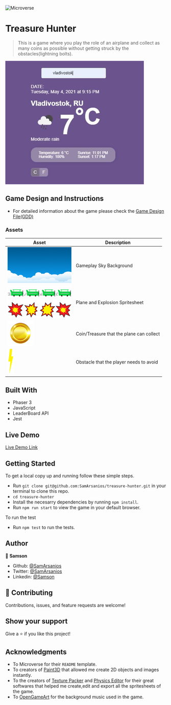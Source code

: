 
![Microverse](https://img.shields.io/badge/-Microverse-6F23FF?style=for-the-badge)

# Treasure Hunter
> This is a game where you play the role of an airplane and collect as many coins as possible without getting struck by the obstacles(lightning bolts).

![img](https://github.com/SamArsanios/weather-app/blob/weather-app/dist/images/screenshot.JPG)

## Game Design and Instructions

- For detailed information about the game please check the [Game Design File(GDD)](https://github.com/SamArsanios/treasure-hunter/blob/game/docs/game-design.txt)

### Assets

|Asset                                      |Description                            |
|-------------------------------------------|---------------------------------------|
|<img src="./dist/assets/blue.png" width="200">          |Gameplay Sky Background|
|<img src="./dist/assets/plane.png" width="200"> |Plane and Explosion Spritesheet   |
|<img src="./dist/assets/coin.png" width="80" >|Coin/Treasure that the plane can collect                       |
|<img src="./dist/assets/obstacle.png" height="80" width="20">       |Obstacle that the player needs to avoid |

## Built With

- Phaser 3 
- JavaScript
- LeaderBoard API
- Jest

## Live Demo
[Live Demo Link](https://samarsanios.github.io/weather-app/)

## Getting Started

To get a local copy up and running follow these simple steps.

- Run `git clone git@github.com:SamArsanios/treasure-hunter.git` in your terminal to clone this repo.
- `cd treasure-hunter`
- Install the necesarry dependencies by running `npm install`.
- Run `npm run start` to view the game in your default browser.

To run the test

- Run `npm test` to run the tests.

## Author

👤 **Samson**

- Github: [@SamArsanios](https://github.com/SamArsanios)
- Twitter: [@SamArsanios](https://twitter.com/SamArsanios)
- Linkedin: [@Samson](https://www.linkedin.com/in/samson-kibrom/)

## 🤝 Contributing

Contributions, issues, and feature requests are welcome!

## Show your support

Give a ⭐️ if you like this project!

## Acknowledgments

- To Microverse for their `README` template.
- To creators of [Paint3D](https://www.microsoft.com/en-us/p/paint-3d/9nblggh5fv99?activetab=pivot:overviewtab) that allowed me create 2D objects and images instantly.
- To the creators of [Texture Packer](https://www.codeandweb.com/texturepacker) and [Physics Editor](https://www.codeandweb.com/physicseditor) for their great softwares that helped me create,edit and export all the spritesheets of the game.
- To [OpenGameArt](https://opengameart.org/) for the background music used in the game.

